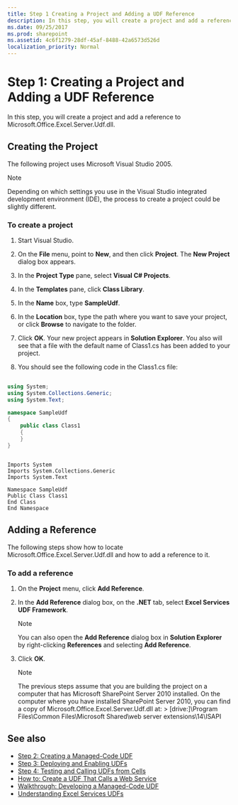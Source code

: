 ```yaml
---
title: Step 1 Creating a Project and Adding a UDF Reference
description: In this step, you will create a project and add a reference to Microsoft.Office.Excel.Server.Udf.dll.
ms.date: 09/25/2017
ms.prod: sharepoint
ms.assetid: 4c6f1279-28df-45af-8488-42a6573d526d
localization_priority: Normal
---
```



# Step 1: Creating a Project and Adding a UDF Reference

In this step, you will create a project and add a reference to Microsoft.Office.Excel.Server.Udf.dll. 
  
    
    


## Creating the Project

The following project uses Microsoft Visual Studio 2005.
  
> [!NOTE]
> Depending on which settings you use in the Visual Studio integrated development environment (IDE), the process to create a project could be slightly different. 
  
    
    


### To create a project


1. Start Visual Studio.
    
  
2. On the **File** menu, point to **New**, and then click **Project**. The **New Project** dialog box appears.
    
  
3. In the **Project Type** pane, select **Visual C# Projects**.
    
  
4. In the **Templates** pane, click **Class Library**.
    
  
5. In the **Name** box, type **SampleUdf**.
    
  
6. In the **Location** box, type the path where you want to save your project, or click **Browse** to navigate to the folder.
    
  
7. Click **OK**. Your new project appears in **Solution Explorer**. You also will see that a file with the default name of Class1.cs has been added to your project.
    
  
8. You should see the following code in the Class1.cs file:
    
```csharp
  
using System;
using System.Collections.Generic;
using System.Text;

namespace SampleUdf
{
    public class Class1
    {
    }
}
```


```VB.net
  
Imports System
Imports System.Collections.Generic
Imports System.Text

Namespace SampleUdf
Public Class Class1
End Class
End Namespace
```


## Adding a Reference

The following steps show how to locate Microsoft.Office.Excel.Server.Udf.dll and how to add a reference to it. 
  
    
    

### To add a reference


1. On the **Project** menu, click **Add Reference**.
    
  
2. In the **Add Reference** dialog box, on the **.NET** tab, select **Excel Services UDF Framework**.
    
    > [!NOTE]
    > You can also open the **Add Reference** dialog box in **Solution Explorer** by right-clicking **References** and selecting **Add Reference**. 

3. Click **OK**.
    
    > [!NOTE]
    > The previous steps assume that you are building the project on a computer that has Microsoft SharePoint Server 2010 installed. On the computer where you have installed SharePoint Server 2010, you can find a copy of Microsoft.Office.Excel.Server.Udf.dll at: > [drive:]\\Program Files\\Common Files\\Microsoft Shared\\web server extensions\\14\\ISAPI 

## See also

- [Step 2: Creating a Managed-Code UDF](step-2-creating-a-managed-code-udf.md)
- [Step 3: Deploying and Enabling UDFs](step-3-deploying-and-enabling-udfs.md)
- [Step 4: Testing and Calling UDFs from Cells](step-4-testing-and-calling-udfs-from-cells.md)
- [How to: Create a UDF That Calls a Web Service](how-to-create-a-udf-that-calls-a-web-service.md)
- [Walkthrough: Developing a Managed-Code UDF](walkthrough-developing-a-managed-code-udf.md)
- [Understanding Excel Services UDFs](understanding-excel-services-udfs.md)
